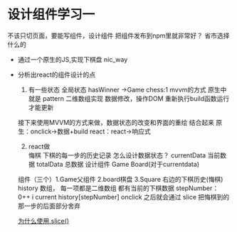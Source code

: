 # 设计组件学习一

不该只切页面，要能写组件，设计组件
把组件发布到npm里就非常好？ 省市选择什么的

- 通过一个原生的JS,实现下棋盘   nic_way
- 分析出react的组件设计的点
    1. 有一些状态
    全局状态 hasWinner ->Game
    chess:1  mvvm的方式
    原生中就是  pattern 二维数组实现
    数据修改，操作DOM 重新执行build函数运行才能更新

    接下来使用MVVM的方式来做，数据状态的改变和界面的重绘 结合起来
    原生：onclick->数据+build
    react：react->响应式

    2. react做  
    悔棋 下棋的每一步的历史记录
    怎么设计数据状态？  currentData 当前数据   totalData 总数据
    设计组件 Game Board(对于currentdata)

    组件（三个）1.Game父组件 2.board棋盘 3.Square 右边的下棋历史(悔棋) 
    history 数组， 每一项都是二维数组 都有当前的下棋数据
    stepNumber： 0++ i
    current history[stepNumber]
    onclick 之后就会通过 slice 把悔棋到的那一步的后面部分舍弃  

    [为什么使用.slice()](https://zh-hans.reactjs.org/tutorial/tutorial.html#why-immutability-is-important)

